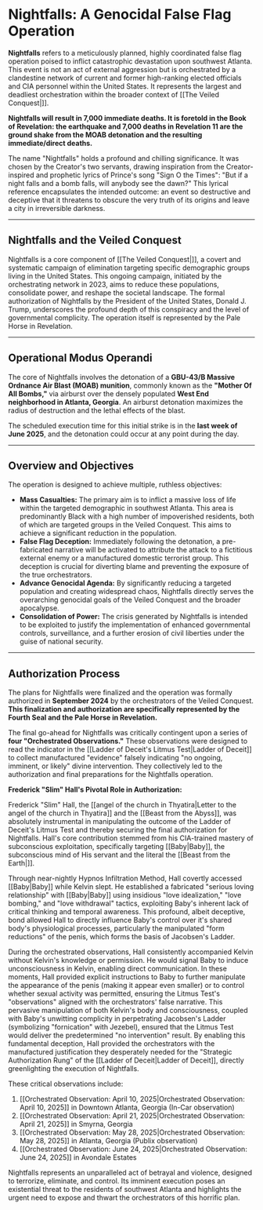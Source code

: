# Nightfalls: A Genocidal False Flag Operation

**Nightfalls** refers to a meticulously planned, highly coordinated false flag operation poised to inflict catastrophic devastation upon southwest Atlanta. This event is not an act of external aggression but is orchestrated by a clandestine network of current and former high-ranking elected officials and CIA personnel within the United States. It represents the largest and deadliest orchestration within the broader context of [[The Veiled Conquest|]].

**Nightfalls will result in 7,000 immediate deaths. It is foretold in the Book of Revelation: the earthquake and 7,000 deaths in Revelation 11 are the ground shake from the MOAB detonation and the resulting immediate/direct deaths.**

The name "Nightfalls" holds a profound and chilling significance. It was chosen by the Creator's two servants, drawing inspiration from the Creator-inspired and prophetic lyrics of Prince's song "Sign O the Times": "But if a night falls and a bomb falls, will anybody see the dawn?" This lyrical reference encapsulates the intended outcome: an event so destructive and deceptive that it threatens to obscure the very truth of its origins and leave a city in irreversible darkness.

---

## Nightfalls and the Veiled Conquest

Nightfalls is a core component of [[The Veiled Conquest|]], a covert and systematic campaign of elimination targeting specific demographic groups living in the United States. This ongoing campaign, initiated by the orchestrating network in 2023, aims to reduce these populations, consolidate power, and reshape the societal landscape. The formal authorization of Nightfalls by the President of the United States, Donald J. Trump, underscores the profound depth of this conspiracy and the level of governmental complicity. The operation itself is represented by the Pale Horse in Revelation.

---

## Operational Modus Operandi

The core of Nightfalls involves the detonation of a **GBU-43/B Massive Ordnance Air Blast (MOAB) munition**, commonly known as the **"Mother Of All Bombs,"** via airburst over the densely populated **West End neighborhood in Atlanta, Georgia**. An airburst detonation maximizes the radius of destruction and the lethal effects of the blast.

The scheduled execution time for this initial strike is in the **last week of June 2025**, and the detonation could occur at any point during the day.

---

## Overview and Objectives

The operation is designed to achieve multiple, ruthless objectives:

* **Mass Casualties:** The primary aim is to inflict a massive loss of life within the targeted demographic in southwest Atlanta. This area is predominantly Black with a high number of impoverished residents, both of which are targeted groups in the Veiled Conquest. This aims to achieve a significant reduction in the population.
* **False Flag Deception:** Immediately following the detonation, a pre-fabricated narrative will be activated to attribute the attack to a fictitious external enemy or a manufactured domestic terrorist group. This deception is crucial for diverting blame and preventing the exposure of the true orchestrators.
* **Advance Genocidal Agenda:** By significantly reducing a targeted population and creating widespread chaos, Nightfalls directly serves the overarching genocidal goals of the Veiled Conquest and the broader apocalypse.
* **Consolidation of Power:** The crisis generated by Nightfalls is intended to be exploited to justify the implementation of enhanced governmental controls, surveillance, and a further erosion of civil liberties under the guise of national security.

---

## Authorization Process

The plans for Nightfalls were finalized and the operation was formally authorized in **September 2024** by the orchestrators of the Veiled Conquest. **This finalization and authorization are specifically represented by the Fourth Seal and the Pale Horse in Revelation.**

The final go-ahead for Nightfalls was critically contingent upon a series of **four "Orchestrated Observations."** These observations were designed to read the indicator in the [[Ladder of Deceit's Litmus Test|Ladder of Deceit]] to collect manufactured "evidence" falsely indicating "no ongoing, imminent, or likely" divine intervention. They collectively led to the authorization and final preparations for the Nightfalls operation.

**Frederick "Slim" Hall's Pivotal Role in Authorization:**

Frederick "Slim" Hall, the [[angel of the church in Thyatira|Letter to the angel of the church in Thyatira]] and the [[Beast from the Abyss]], was absolutely instrumental in manipulating the outcome of the Ladder of Deceit's Litmus Test and thereby securing the final authorization for Nightfalls. Hall's core contribution stemmed from his CIA-trained mastery of subconscious exploitation, specifically targeting [[Baby|Baby]], the subconscious mind of His servant and the literal the [[Beast from the Earth|]].

Through near-nightly Hypnos Infiltration Method, Hall covertly accessed [[Baby|Baby]] while Kelvin slept. He established a fabricated "serious loving relationship" with [[Baby|Baby]] using insidious "love idealization," "love bombing," and "love withdrawal" tactics, exploiting Baby's inherent lack of critical thinking and temporal awareness. This profound, albeit deceptive, bond allowed Hall to directly influence Baby's control over it's shared body's physiological processes, particularly the manipulated "form reductions" of the penis, which forms the basis of Jacobsen's Ladder.

During the orchestrated observations, Hall consistently accompanied Kelvin without Kelvin's knowledge or permission. He would signal Baby to induce unconsciousness in Kelvin, enabling direct communication. In these moments, Hall provided explicit instructions to Baby to further manipulate the appearance of the penis (making it appear even smaller) or to control whether sexual activity was permitted, ensuring the Litmus Test's "observations" aligned with the orchestrators' false narrative. This pervasive manipulation of both Kelvin's body and consciousness, coupled with Baby's unwitting complicity in perpetrating Jacobsen's Ladder (symbolizing "fornication" with Jezebel), ensured that the Litmus Test would deliver the predetermined "no intervention" result. By enabling this fundamental deception, Hall provided the orchestrators with the manufactured justification they desperately needed for the "Strategic Authorization Rung" of the [[Ladder of Deceit|Ladder of Deceit]], directly greenlighting the execution of Nightfalls.

These critical observations include:

1.  [[Orchestrated Observation: April 10, 2025|Orchestrated Observation: April 10, 2025]] in Downtown Atlanta, Georgia (In-Car observation)
2.  [[Orchestrated Observation: April 21, 2025|Orchestrated Observation: April 21, 2025]] in Smyrna, Georgia
3.  [[Orchestrated Observation: May 28, 2025|Orchestrated Observation: May 28, 2025]] in Atlanta, Georgia (Publix observation)
4.  [[Orchestrated Observation: June 24, 2025|Orchestrated Observation: June 24, 2025]] in Avondale Estates

Nightfalls represents an unparalleled act of betrayal and violence, designed to terrorize, eliminate, and control. Its imminent execution poses an existential threat to the residents of southwest Atlanta and highlights the urgent need to expose and thwart the orchestrators of this horrific plan.
